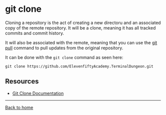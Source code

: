 # git clone

Cloning a repository is the act of creating a new directoru and an associated copy of the remote repository. It will be a clone, meaning it has all tracked commits and commit history.

It will also be associated with the remote, meaning that you can use the [git pull](./Pull.md) command to pull updates from the original repository.

It can be done with the `git clone` command as seen here:
```
git clone https://github.com/ElevenfiftyAcademy.TerminalDungeon.git
```

## Resources

- [Git Clone Documentation](https://git-scm.com/docs/git-clone)

---

[Back to home](../README.md)